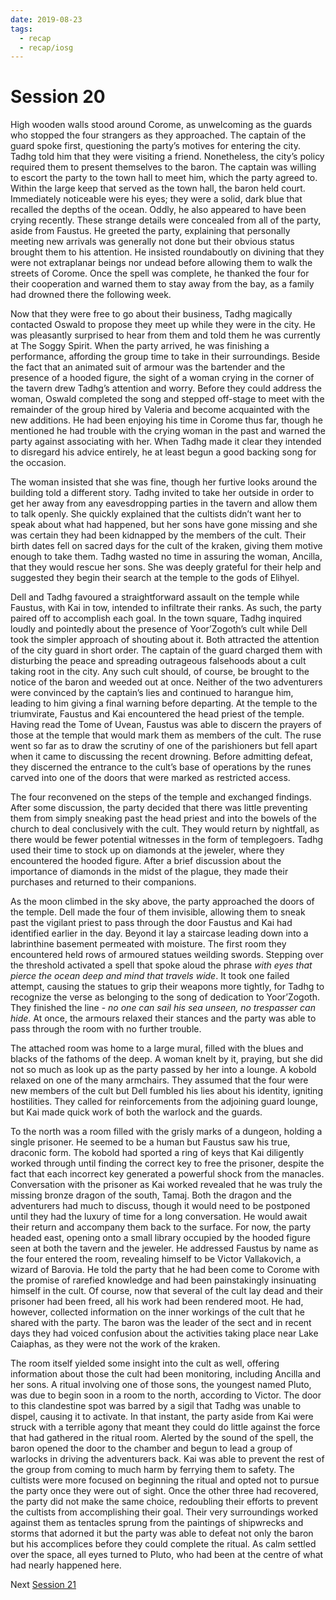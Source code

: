 ```yaml
---
date: 2019-08-23
tags:
  - recap
  - recap/iosg
---
```

# Session 20

High wooden walls stood around Corome, as unwelcoming as the guards who stopped the four strangers as they approached. The captain of the guard spoke first, questioning the party’s motives for entering the city. Tadhg told him that they were visiting a friend. Nonetheless, the city’s policy required them to present themselves to the baron. The captain was willing to escort the party to the town hall to meet him, which the party agreed to. Within the large keep that served as the town hall, the baron held court. Immediately noticeable were his eyes; they were a solid, dark blue that recalled the depths of the ocean. Oddly, he also appeared to have been crying recently. These strange details were concealed from all of the party, aside from Faustus. He greeted the party, explaining that personally meeting new arrivals was generally not done but their obvious status brought them to his attention. He insisted roundaboutly on divining that they were not extraplanar beings nor undead before allowing them to walk the streets of Corome. Once the spell was complete, he thanked the four for their cooperation and warned them to stay away from the bay, as a family had drowned there the following week.

Now that they were free to go about their business, Tadhg magically contacted Oswald to propose they meet up while they were in the city. He was pleasantly surprised to hear from them and told them he was currently at The Soggy Spirit. When the party arrived, he was finishing a performance, affording the group time to take in their surroundings. Beside the fact that an animated suit of armour was the bartender and the presence of a hooded figure, the sight of a woman crying in the corner of the tavern drew Tadhg’s attention and worry. Before they could address the woman, Oswald completed the song and stepped off-stage to meet with the remainder of the group hired by Valeria and become acquainted with the new additions. He had been enjoying his time in Corome thus far, though he mentioned he had trouble with the crying woman in the past and warned the party against associating with her. When Tadhg made it clear they intended to disregard his advice entirely, he at least begun a good backing song for the occasion.

The woman insisted that she was fine, though her furtive looks around the building told a different story. Tadhg invited to take her outside in order to get her away from any eavesdropping parties in the tavern and allow them to talk openly. She quickly explained that the cultists didn’t want her to speak about what had happened, but her sons have gone missing and she was certain they had been kidnapped by the members of the cult. Their birth dates fell on sacred days for the cult of the kraken, giving them motive enough to take them. Tadhg wasted no time in assuring the woman, Ancilla, that they would rescue her sons. She was deeply grateful for their help and suggested they begin their search at the temple to the gods of Elihyel.

Dell and Tadhg favoured a straightforward assault on the temple while Faustus, with Kai in tow, intended to infiltrate their ranks. As such, the party paired off to accomplish each goal. In the town square, Tadhg inquired loudly and pointedly about the presence of Yoor’Zogoth’s cult while Dell took the simpler approach of shouting about it. Both attracted the attention of the city guard in short order. The captain of the guard charged them with disturbing the peace and spreading outrageous falsehoods about a cult taking root in the city. Any such cult should, of course, be brought to the notice of the baron and weeded out at once. Neither of the two adventurers were convinced by the captain’s lies and continued to harangue him, leading to him giving a final warning before departing. At the temple to the triumvirate, Faustus and Kai encountered the head priest of the temple. Having read the Tome of Uvean, Faustus was able to discern the prayers of those at the temple that would mark them as members of the cult. The ruse went so far as to draw the scrutiny of one of the parishioners but fell apart when it came to discussing the recent drowning. Before admitting defeat, they discerned the entrance to the cult’s base of operations by the runes carved into one of the doors that were marked as restricted access.

The four reconvened on the steps of the temple and exchanged findings. After some discussion, the party decided that there was little preventing them from simply sneaking past the head priest and into the bowels of the church to deal conclusively with the cult. They would return by nightfall, as there would be fewer potential witnesses in the form of templegoers. Tadhg used their time to stock up on diamonds at the jeweler, where they encountered the hooded figure. After a brief discussion about the importance of diamonds in the midst of the plague, they made their purchases and returned to their companions.

As the moon climbed in the sky above, the party approached the doors of the temple. Dell made the four of them invisible, allowing them to sneak past the vigilant priest to pass through the door Faustus and Kai had identified earlier in the day. Beyond it lay a staircase leading down into a labrinthine basement permeated with moisture. The first room they encountered held rows of armoured statues weilding swords. Stepping over the threshold activated a spell that spoke aloud the phrase *with eyes that pierce the ocean deep and mind that travels wide*. It took one failed attempt, causing the statues to grip their weapons more tightly, for Tadhg to recognize the verse as belonging to the song of dedication to Yoor’Zogoth. They finished the line - *no one can sail his sea unseen, no trespasser can hide*. At once, the armours relaxed their stances and the party was able to pass through the room with no further trouble.

The attached room was home to a large mural, filled with the blues and blacks of the fathoms of the deep. A woman knelt by it, praying, but she did not so much as look up as the party passed by her into a lounge. A kobold relaxed on one of the many armchairs. They assumed that the four were new members of the cult but Dell fumbled his lies about his identity, igniting hostilities. They called for reinforcements from the adjoining guard lounge, but Kai made quick work of both the warlock and the guards.

To the north was a room filled with the grisly marks of a dungeon, holding a single prisoner. He seemed to be a human but Faustus saw his true, draconic form. The kobold had sported a ring of keys that Kai diligently worked through until finding the correct key to free the prisoner, despite the fact that each incorrect key generated a powerful shock from the manacles. Conversation with the prisoner as Kai worked revealed that he was truly the missing bronze dragon of the south, Tamaj. Both the dragon and the adventurers had much to discuss, though it would need to be postponed until they had the luxury of time for a long conversation. He would await their return and accompany them back to the surface. For now, the party headed east, opening onto a small library occupied by the hooded figure seen at both the tavern and the jeweler. He addressed Faustus by name as the four entered the room, revealing himself to be Victor Vallakovich, a wizard of Barovia. He told the party that he had been come to Corome with the promise of rarefied knowledge and had been painstakingly insinuating himself in the cult. Of course, now that several of the cult lay dead and their prisoner had been freed, all his work had been rendered moot. He had, however, collected information on the inner workings of the cult that he shared with the party. The baron was the leader of the sect and in recent days they had voiced confusion about the activities taking place near Lake Caiaphas, as they were not the work of the kraken.

The room itself yielded some insight into the cult as well, offering information about those the cult had been monitoring, including Ancilla and her sons. A ritual involving one of those sons, the youngest named Pluto, was due to begin soon in a room to the north, according to Victor. The door to this clandestine spot was barred by a sigil that Tadhg was unable to dispel, causing it to activate. In that instant, the party aside from Kai were struck with a terrible agony that meant they could do little against the force that had gathered in the ritual room. Alerted by the sound of the spell, the baron opened the door to the chamber and begun to lead a group of warlocks in driving the adventurers back. Kai was able to prevent the rest of the group from coming to much harm by ferrying them to safety. The cultists were more focused on beginning the ritual and opted not to pursue the party once they were out of sight. Once the other three had recovered, the party did not make the same choice, redoubling their efforts to prevent the cultists from accomplishing their goal. Their very surroundings worked against them as tentacles sprung from the paintings of shipwrecks and storms that adorned it but the party was able to defeat not only the baron but his accomplices before they could complete the ritual. As calm settled over the space, all eyes turned to Pluto, who had been at the centre of what had nearly happened here.

Next
[Session 21](Recaps/Isle%20of%20Sleepless%20Graves/Session%2021.md)